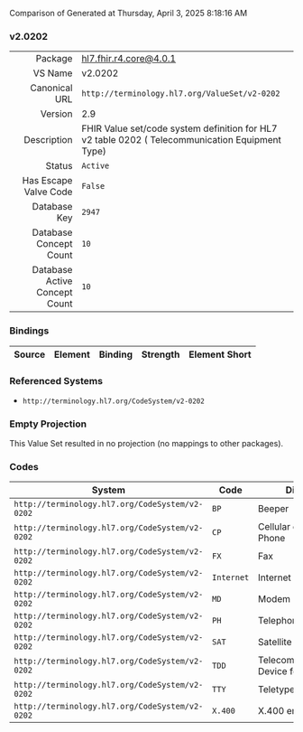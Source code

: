 Comparison of 
Generated at Thursday, April 3, 2025 8:18:16 AM

### v2.0202

|      |     |
| ---: | --- |
| Package | hl7.fhir.r4.core@4.0.1 |
| VS Name | v2.0202 |
| Canonical URL | `http://terminology.hl7.org/ValueSet/v2-0202` |
| Version | 2.9 |
| Description | FHIR Value set/code system definition for HL7 v2 table 0202 ( Telecommunication Equipment Type) |
| Status | `Active` |
| Has Escape Valve Code | `False` |
| Database Key | `2947` |
| Database Concept Count | `10` |
| Database Active Concept Count | `10` |
### Bindings

| Source | Element | Binding | Strength | Element Short |
| ------ | ------- | ------- | -------- | ------------- |

### Referenced Systems

* `http://terminology.hl7.org/CodeSystem/v2-0202`
### Empty Projection

This Value Set resulted in no projection (no mappings to other packages).

### Codes

| System | Code | Display |
| ------ | ---- | ------- |
| `http://terminology.hl7.org/CodeSystem/v2-0202` | `BP` | Beeper |
| `http://terminology.hl7.org/CodeSystem/v2-0202` | `CP` | Cellular or Mobile Phone |
| `http://terminology.hl7.org/CodeSystem/v2-0202` | `FX` | Fax |
| `http://terminology.hl7.org/CodeSystem/v2-0202` | `Internet` | Internet Address |
| `http://terminology.hl7.org/CodeSystem/v2-0202` | `MD` | Modem |
| `http://terminology.hl7.org/CodeSystem/v2-0202` | `PH` | Telephone |
| `http://terminology.hl7.org/CodeSystem/v2-0202` | `SAT` | Satellite Phone |
| `http://terminology.hl7.org/CodeSystem/v2-0202` | `TDD` | Telecommunications Device for the Deaf |
| `http://terminology.hl7.org/CodeSystem/v2-0202` | `TTY` | Teletypewriter |
| `http://terminology.hl7.org/CodeSystem/v2-0202` | `X.400` | X.400 email address |
